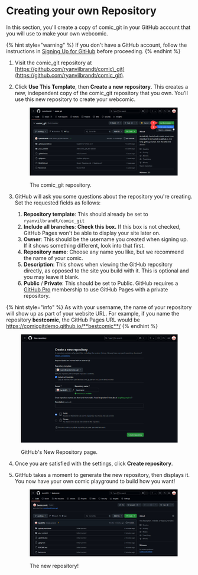 # Creating your own Repository

In this section, you'll create a copy of comic\_git in your GitHub account that you will use to make your own webcomic.

{% hint style="warning" %}
If you don't have a GitHub account, follow the instructions in [Signing Up for GitHub](signing-up-for-github.md) before proceeding.
{% endhint %}

1. Visit the comic\_git repository at [https://github.com/ryanvilbrandt/comic\_git](https://github.com/ryanvilbrandt/comic_git).
2.  Click **Use This Template**, then **Create a new repository**. This creates a new, independent copy of the comic\_git repository that you own. You'll use this new repository to create your webcomic.

    <figure><img src="../.gitbook/assets/create01_use_this_template.jpg" alt="An image of the comic_git repository on GitHub. Numbered markers are pointing to 1. Use this template, 2. Create a new repository."><figcaption><p>The comic_git repository.</p></figcaption></figure>
3. GitHub will ask you some questions about the repository you're creating. Set the requested fields as follows:
   1. **Repository template**: This should already be set to `ryanvilbrandt/comic_git`
   2. **Include all branches**: **Check this box.** If this box is not checked, GitHub Pages won't be able to display your site later on.
   3. **Owner**: This should be the username you created when signing up. If it shows something different, look into that first.
   4. **Repository name**: Choose any name you like, but we recommend the name of your comic.
   5. **Description**: This shows when viewing the GitHub repository directly, as opposed to the site you build with it. This is optional and you may leave it blank.
   6. **Public** / **Private**: This should be set to Public. GitHub requires a [GitHub Pro](https://github.com/account/upgrade) membership to use GitHub Pages with a private repository.

{% hint style="info" %}
As with your username, the name of your repository will show up as part of your website URL. For example, if you name the repository **bestcomic**, the GitHub Pages URL would be https://comicgitdemo.github.io/**bestcomic**/
{% endhint %}

<figure><img src="../.gitbook/assets/create02_create_new_repo.jpg" alt="An image of GitHub&#x27;s Create a New Repository page, with sample information filled in."><figcaption><p>GitHub's New Repository page.</p></figcaption></figure>

4. Once you are satisfied with the settings, click **Create repository**.
5.  GitHub takes a moment to generate the new repository, then displays it. You now have your own comic playground to build how you want!&#x20;

    <figure><img src="../.gitbook/assets/create03_new_repo.jpg" alt="Image of a newly created GitHub repository cloned from comic_git_dev."><figcaption><p>The new repository!</p></figcaption></figure>
